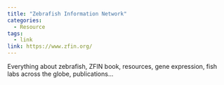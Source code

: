```yaml
---
title: "Zebrafish Information Network"
categories:
  - Resource
tags:
  - link
link: https://www.zfin.org/
---
```


Everything about zebrafish, ZFIN book, resources, gene expression, fish labs across the globe, publications...

